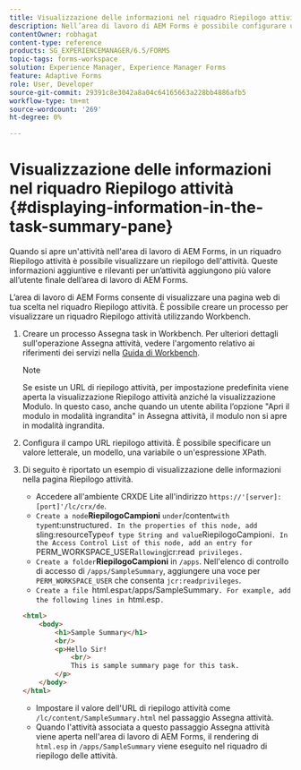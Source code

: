 ```yaml
---
title: Visualizzazione delle informazioni nel riquadro Riepilogo attività
description: Nell’area di lavoro di AEM Forms è possibile configurare un riquadro di riepilogo delle attività per riepilogare l’attività o visualizzare qualsiasi altra pagina web.
contentOwner: robhagat
content-type: reference
products: SG_EXPERIENCEMANAGER/6.5/FORMS
topic-tags: forms-workspace
solution: Experience Manager, Experience Manager Forms
feature: Adaptive Forms
role: User, Developer
source-git-commit: 29391c8e3042a8a04c64165663a228bb4886afb5
workflow-type: tm+mt
source-wordcount: '269'
ht-degree: 0%

---
```


# Visualizzazione delle informazioni nel riquadro Riepilogo attività {#displaying-information-in-the-task-summary-pane}

Quando si apre un&#39;attività nell&#39;area di lavoro di AEM Forms, in un riquadro Riepilogo attività è possibile visualizzare un riepilogo dell&#39;attività. Queste informazioni aggiuntive e rilevanti per un’attività aggiungono più valore all’utente finale dell’area di lavoro di AEM Forms.

L’area di lavoro di AEM Forms consente di visualizzare una pagina web di tua scelta nel riquadro Riepilogo attività. È possibile creare un processo per visualizzare un riquadro Riepilogo attività utilizzando Workbench.

1. Creare un processo Assegna task in Workbench. Per ulteriori dettagli sull&#39;operazione Assegna attività, vedere l&#39;argomento relativo ai riferimenti dei servizi nella [Guida di Workbench](https://help.adobe.com/en_US/AEMForms/6.1/WorkbenchHelp/).

   >[!NOTE]
   >
   >Se esiste un URL di riepilogo attività, per impostazione predefinita viene aperta la visualizzazione Riepilogo attività anziché la visualizzazione Modulo. In questo caso, anche quando un utente abilita l’opzione &quot;Apri il modulo in modalità ingrandita&quot; in Assegna attività, il modulo non si apre in modalità ingrandita.

1. Configura il campo URL riepilogo attività. È possibile specificare un valore letterale, un modello, una variabile o un&#39;espressione XPath.
1. Di seguito è riportato un esempio di visualizzazione delle informazioni nella pagina Riepilogo attività.

   * Accedere all&#39;ambiente CRXDE Lite all&#39;indirizzo `https://'[server]:[port]'/lc/crx/de`.
   * `Create a node`**RiepilogoCampioni** ` under `/content` with type `nt:unstructured`. In the properties of this node, add `sling:resourceType` of type String and value `RiepilogoCampioni`. In the Access Control List of this node, add an entry for `PERM_WORKSPACE_USER` allowing `jcr:read` privileges.`
   * `Create a folder`**RiepilogoCampioni** in `/apps`. Nell&#39;elenco di controllo di accesso di `/apps/SampleSummary`, aggiungere una voce per `PERM_WORKSPACE_USER` che consenta `jcr:readprivileges`.
   * `Create a file `html.esp` at `/apps/SampleSummary`. For example, add the following lines in `html.esp`.`

   ```html
   <html>
       <body>
           <h1>Sample Summary</h1>
           <br/>
           <p>Hello Sir!
               <br/>
               This is sample summary page for this task.
           </p>
       </body>
   </html>
   ```

   * Impostare il valore dell&#39;URL di riepilogo attività come `/lc/content/SampleSummary.html` nel passaggio Assegna attività.
   * Quando l&#39;attività associata a questo passaggio Assegna attività viene aperta nell&#39;area di lavoro di AEM Forms, il rendering di `html.esp` in `/apps/SampleSummary` viene eseguito nel riquadro di riepilogo delle attività.
